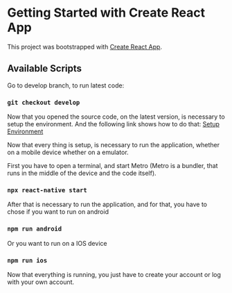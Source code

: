 # Getting Started with Create React App

This project was bootstrapped with [Create React App](https://github.com/facebook/create-react-app).

## Available Scripts

Go to develop branch, to run latest code:

### `git checkout develop`

Now that you opened the source code, on the latest version, is necessary to setup the environment.
And the following link shows how to do that: [Setup Environment](https://reactnative.dev/docs/environment-setup)

Now that every thing is setup, is necessary to run the application, whether on a mobile device whether on a emulator.

First you have to open a terminal, and start Metro (Metro is a bundler, that runs in the middle of the device and the code itself).

### `npx react-native start`

After that is necessary to run the application, and for that, you have to chose if you want to run on android

### `npm run android`

Or you want to run on a IOS device

### `npm run ios`

Now that everything is running, you just have to create your account or log with your own account.